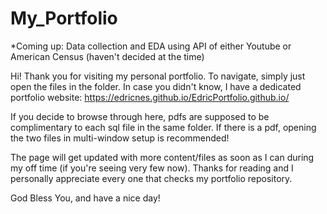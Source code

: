 # My_Portfolio
*Coming up: Data collection and EDA using API of either Youtube or American Census (haven't decided at the time)

Hi! Thank you for visiting my personal portfolio.
To navigate, simply just open the files in the folder. In case you didn't know, I have a dedicated portfolio website: https://edricnes.github.io/EdricPortfolio.github.io/

If you decide to browse through here, pdfs are supposed to be complimentary to each sql file in the same folder.
If there is a pdf, opening the two files in multi-window setup is recommended!

The page will get updated with more content/files as soon as I can during my off time (if you're seeing very few now).
Thanks for reading and I personally appreciate every one that checks my portfolio repository.

God Bless You, and have a nice day!
